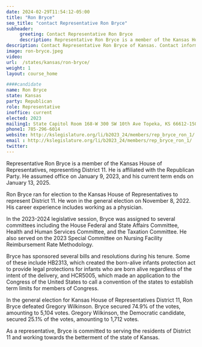 ```yaml
---
date: 2024-02-29T11:54:12-05:00
title: "Ron Bryce"
seo_title: "contact Representative Ron Bryce"
subheader:
     greeting: Contact Representative Ron Bryce
     description: Representative Ron Bryce is a member of the Kansas House of Representatives, representing District 11. He is affiliated with the Republican Party. He assumed office on January 9, 2023, and his current term ends on January 13, 2025.
description: Contact Representative Ron Bryce of Kansas. Contact information for Ron Bryce includes email address, phone number, and mailing address.
image: ron-bryce.jpeg
video:
url:  /states/kansas/ron-bryce/
weight: 1
layout: course_home

####candidate
name: Ron Bryce
state: Kansas
party: Republican
role: Representative
inoffice: current
elected: 2023
mailing1: State Capitol Room 168-W 300 SW 10th Ave Topeka, KS 66612-1504
phone1: 785-296-6014
website: http://kslegislature.org/li/b2023_24/members/rep_bryce_ron_1/
email : http://kslegislature.org/li/b2023_24/members/rep_bryce_ron_1/
twitter:
---
```


Representative Ron Bryce is a member of the Kansas House of Representatives, representing District 11. He is affiliated with the Republican Party. He assumed office on January 9, 2023, and his current term ends on January 13, 2025.

Ron Bryce ran for election to the Kansas House of Representatives to represent District 11. He won in the general election on November 8, 2022. His career experience includes working as a physician.

In the 2023-2024 legislative session, Bryce was assigned to several committees including the House Federal and State Affairs Committee, Health and Human Services Committee, and the Taxation Committee. He also served on the 2023 Special Committee on Nursing Facility Reimbursement Rate Methodology.

Bryce has sponsored several bills and resolutions during his tenure. Some of these include HB2313, which created the born-alive infants protection act to provide legal protections for infants who are born alive regardless of the intent of the delivery, and HCR5005, which made an application to the Congress of the United States to call a convention of the states to establish term limits for members of Congress.

In the general election for Kansas House of Representatives District 11, Ron Bryce defeated Gregory Wilkinson. Bryce secured 74.9% of the votes, amounting to 5,104 votes. Gregory Wilkinson, the Democratic candidate, secured 25.1% of the votes, amounting to 1,712 votes.

As a representative, Bryce is committed to serving the residents of District 11 and working towards the betterment of the state of Kansas.
